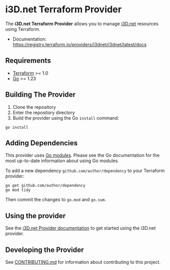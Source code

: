 # i3D.net Terraform Provider

The **i3D.net Terraform Provider** allows you to manage [i3D.net](https://www.i3d.net/) resources using Terraform.

- Documentation: https://registry.terraform.io/providers/i3dnet/i3dnet/latest/docs

## Requirements

- [Terraform](https://developer.hashicorp.com/terraform/downloads) >= 1.0
- [Go](https://golang.org/doc/install) >= 1.23

## Building The Provider

1. Clone the repository
1. Enter the repository directory
1. Build the provider using the Go `install` command:

```shell
go install
```

## Adding Dependencies

This provider uses [Go modules](https://github.com/golang/go/wiki/Modules).
Please see the Go documentation for the most up-to-date information about using Go modules.

To add a new dependency `github.com/author/dependency` to your Terraform provider:

```shell
go get github.com/author/dependency
go mod tidy
```

Then commit the changes to `go.mod` and `go.sum`.

## Using the provider

See the [i3D.net Provider documentation](https://registry.terraform.io/providers/i3dnet/i3dnet/latest/docs) to get
started using the i3D.net provider.

## Developing the Provider

See [CONTRIBUTING.md](./CONTRIBUTING.md) for information about contributing to this project.


